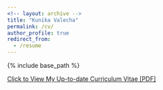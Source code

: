 ```yaml
---
<!-- layout: archive -->
title: "Kunika Valecha"
permalink: /cv/
author_profile: true
redirect_from:
  - /resume
---
```


{% include base_path %}


[Click to View My Up-to-date Curriculum Vitae [PDF]](http://Kunika21.github.io/images/resum_latex.pdf)
